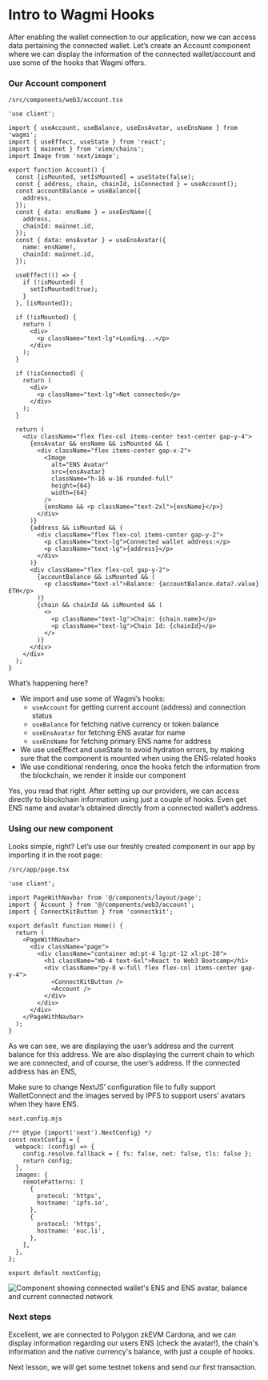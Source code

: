 # Intro to Wagmi Hooks

After enabling the wallet connection to our application, now we can access data pertaining the connected wallet. Let’s create an Account component where we can display the information of the connected wallet/account and use some of the hooks that Wagmi offers.

### Our Account component

`/src/components/web3/account.tsx`

```
'use client';

import { useAccount, useBalance, useEnsAvatar, useEnsName } from 'wagmi';
import { useEffect, useState } from 'react';
import { mainnet } from 'viem/chains';
import Image from 'next/image';

export function Account() {
  const [isMounted, setIsMounted] = useState(false);
  const { address, chain, chainId, isConnected } = useAccount();
  const accountBalance = useBalance({
    address,
  });
  const { data: ensName } = useEnsName({
    address,
    chainId: mainnet.id,
  });
  const { data: ensAvatar } = useEnsAvatar({
    name: ensName!,
    chainId: mainnet.id,
  });

  useEffect(() => {
    if (!isMounted) {
      setIsMounted(true);
    }
  }, [isMounted]);

  if (!isMounted) {
    return (
      <div>
        <p className="text-lg">Loading...</p>
      </div>
    );
  }

  if (!isConnected) {
    return (
      <div>
        <p className="text-lg">Not connected</p>
      </div>
    );
  }

  return (
    <div className="flex flex-col items-center text-center gap-y-4">
      {ensAvatar && ensName && isMounted && (
        <div className="flex items-center gap-x-2">
          <Image
            alt="ENS Avatar"
            src={ensAvatar}
            className="h-16 w-16 rounded-full"
            height={64}
            width={64}
          />
          {ensName && <p className="text-2xl">{ensName}</p>}
        </div>
      )}
      {address && isMounted && (
        <div className="flex flex-col items-center gap-y-2">
          <p className="text-lg">Connected wallet address:</p>
          <p className="text-lg">{address}</p>
        </div>
      )}
      <div className="flex flex-col gap-y-2">
        {accountBalance && isMounted && (
          <p className="text-xl">Balance: {accountBalance.data?.value} ETH</p>
        )}
        {chain && chainId && isMounted && (
          <>
            <p className="text-lg">Chain: {chain.name}</p>
            <p className="text-lg">Chain Id: {chainId}</p>
          </>
        )}
      </div>
    </div>
  );
}
```

What’s happening here?

- We import and use some of Wagmi’s hooks:
  - `useAccount` for getting current account (address) and connection status
  - `useBalance` for fetching native currency or token balance
  - `useEnsAvatar` for fetching ENS avatar for name
  - `useEnsName` for fetching primary ENS name for address
- We use useEffect and useState to avoid hydration errors, by making sure that the component is mounted when using the ENS-related hooks
- We use conditional rendering, once the hooks fetch the information from the blockchain, we render it inside our component

Yes, you read that right. After setting up our providers, we can access directly to blockchain information using just a couple of hooks. Even get ENS name and avatar’s obtained directly from a connected wallet’s address.

### Using our new component

Looks simple, right? Let’s use our freshly created component in our app by importing it in the root page:

`/src/app/page.tsx`

```
'use client';

import PageWithNavbar from '@/components/layout/page';
import { Account } from '@/components/web3/account';
import { ConnectKitButton } from 'connectkit';

export default function Home() {
  return (
    <PageWithNavbar>
      <div className="page">
        <div className="container md:pt-4 lg:pt-12 xl:pt-20">
          <h1 className="mb-4 text-6xl">React to Web3 Bootcamp</h1>
          <div className="py-8 w-full flex flex-col items-center gap-y-4">
            <ConnectKitButton />
            <Account />
          </div>
        </div>
      </div>
    </PageWithNavbar>
  );
}
```

As we can see, we are displaying the user’s address and the current balance for this address. We are also displaying the current chain to which we are connected, and of course, the user’s address. If the connected address has an ENS,

Make sure to change NextJS’ configuration file to fully support WalletConnect and the images served by IPFS to support users’ avatars when they have ENS.

`next.config.mjs`

```
/** @type {import('next').NextConfig} */
const nextConfig = {
  webpack: (config) => {
    config.resolve.fallback = { fs: false, net: false, tls: false };
    return config;
  },
  images: {
    remotePatterns: [
      {
        protocol: 'https',
        hostname: 'ipfs.io',
      },
      {
        protocol: 'https',
        hostname: 'euc.li',
      },
    ],
  },
};

export default nextConfig;
```

![Component showing connected wallet's ENS and ENS avatar, balance and current connected network](https://react-to-web3-bootcamp.vercel.app/content/module-2/L2/1-account-data.png)

### Next steps

Excellent, we are connected to Polygon zkEVM Cardona, and we can display information regarding our users ENS (check the avatar!), the chain's information and the native currency's balance, with just a couple of hooks.

Next lesson, we will get some testnet tokens and send our first transaction.
